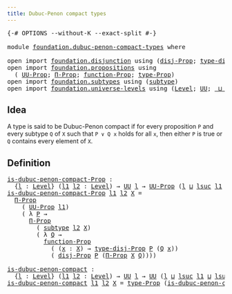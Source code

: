 ```yaml
---
title: Dubuc-Penon compact types
---
```


<pre class="Agda"><a id="51" class="Symbol">{-#</a> <a id="55" class="Keyword">OPTIONS</a> <a id="63" class="Pragma">--without-K</a> <a id="75" class="Pragma">--exact-split</a> <a id="89" class="Symbol">#-}</a>

<a id="94" class="Keyword">module</a> <a id="101" href="foundation.dubuc-penon-compact-types.html" class="Module">foundation.dubuc-penon-compact-types</a> <a id="138" class="Keyword">where</a>

<a id="145" class="Keyword">open</a> <a id="150" class="Keyword">import</a> <a id="157" href="foundation.disjunction.html" class="Module">foundation.disjunction</a> <a id="180" class="Keyword">using</a> <a id="186" class="Symbol">(</a><a id="187" href="foundation.disjunction.html#1145" class="Function">disj-Prop</a><a id="196" class="Symbol">;</a> <a id="198" href="foundation.disjunction.html#1277" class="Function">type-disj-Prop</a><a id="212" class="Symbol">)</a>
<a id="214" class="Keyword">open</a> <a id="219" class="Keyword">import</a> <a id="226" href="foundation.propositions.html" class="Module">foundation.propositions</a> <a id="250" class="Keyword">using</a>
  <a id="258" class="Symbol">(</a> <a id="260" href="foundation-core.propositions.html#1393" class="Function">UU-Prop</a><a id="267" class="Symbol">;</a> <a id="269" href="foundation-core.propositions.html#6694" class="Function">Π-Prop</a><a id="275" class="Symbol">;</a> <a id="277" href="foundation-core.propositions.html#8294" class="Function">function-Prop</a><a id="290" class="Symbol">;</a> <a id="292" href="foundation-core.propositions.html#1495" class="Function">type-Prop</a><a id="301" class="Symbol">)</a>
<a id="303" class="Keyword">open</a> <a id="308" class="Keyword">import</a> <a id="315" href="foundation.subtypes.html" class="Module">foundation.subtypes</a> <a id="335" class="Keyword">using</a> <a id="341" class="Symbol">(</a><a id="342" href="foundation-core.subtypes.html#2265" class="Function">subtype</a><a id="349" class="Symbol">)</a>
<a id="351" class="Keyword">open</a> <a id="356" class="Keyword">import</a> <a id="363" href="foundation.universe-levels.html" class="Module">foundation.universe-levels</a> <a id="390" class="Keyword">using</a> <a id="396" class="Symbol">(</a><a id="397" href="Agda.Primitive.html#597" class="Postulate">Level</a><a id="402" class="Symbol">;</a> <a id="404" href="foundation-core.universe-levels.html#235" class="Primitive">UU</a><a id="406" class="Symbol">;</a> <a id="408" href="Agda.Primitive.html#810" class="Primitive Operator">_⊔_</a><a id="411" class="Symbol">;</a> <a id="413" href="Agda.Primitive.html#780" class="Primitive">lsuc</a><a id="417" class="Symbol">)</a>
</pre>
## Idea

A type is said to be Dubuc-Penon compact if for every proposition `P` and every subtype `Q` of `X` such that `P ∨ Q x` holds for all `x`, then either `P` is true or `Q` contains every element of `X`.

## Definition

<pre class="Agda"><a id="is-dubuc-penon-compact-Prop"></a><a id="657" href="foundation.dubuc-penon-compact-types.html#657" class="Function">is-dubuc-penon-compact-Prop</a> <a id="685" class="Symbol">:</a>
  <a id="689" class="Symbol">{</a><a id="690" href="foundation.dubuc-penon-compact-types.html#690" class="Bound">l</a> <a id="692" class="Symbol">:</a> <a id="694" href="Agda.Primitive.html#597" class="Postulate">Level</a><a id="699" class="Symbol">}</a> <a id="701" class="Symbol">(</a><a id="702" href="foundation.dubuc-penon-compact-types.html#702" class="Bound">l1</a> <a id="705" href="foundation.dubuc-penon-compact-types.html#705" class="Bound">l2</a> <a id="708" class="Symbol">:</a> <a id="710" href="Agda.Primitive.html#597" class="Postulate">Level</a><a id="715" class="Symbol">)</a> <a id="717" class="Symbol">→</a> <a id="719" href="foundation-core.universe-levels.html#235" class="Primitive">UU</a> <a id="722" href="foundation.dubuc-penon-compact-types.html#690" class="Bound">l</a> <a id="724" class="Symbol">→</a> <a id="726" href="foundation-core.propositions.html#1393" class="Function">UU-Prop</a> <a id="734" class="Symbol">(</a><a id="735" href="foundation.dubuc-penon-compact-types.html#690" class="Bound">l</a> <a id="737" href="Agda.Primitive.html#810" class="Primitive Operator">⊔</a> <a id="739" href="Agda.Primitive.html#780" class="Primitive">lsuc</a> <a id="744" href="foundation.dubuc-penon-compact-types.html#702" class="Bound">l1</a> <a id="747" href="Agda.Primitive.html#810" class="Primitive Operator">⊔</a> <a id="749" href="Agda.Primitive.html#780" class="Primitive">lsuc</a> <a id="754" href="foundation.dubuc-penon-compact-types.html#705" class="Bound">l2</a><a id="756" class="Symbol">)</a>
<a id="758" href="foundation.dubuc-penon-compact-types.html#657" class="Function">is-dubuc-penon-compact-Prop</a> <a id="786" href="foundation.dubuc-penon-compact-types.html#786" class="Bound">l1</a> <a id="789" href="foundation.dubuc-penon-compact-types.html#789" class="Bound">l2</a> <a id="792" href="foundation.dubuc-penon-compact-types.html#792" class="Bound">X</a> <a id="794" class="Symbol">=</a>
  <a id="798" href="foundation-core.propositions.html#6694" class="Function">Π-Prop</a>
    <a id="809" class="Symbol">(</a> <a id="811" href="foundation-core.propositions.html#1393" class="Function">UU-Prop</a> <a id="819" href="foundation.dubuc-penon-compact-types.html#786" class="Bound">l1</a><a id="821" class="Symbol">)</a>
    <a id="827" class="Symbol">(</a> <a id="829" class="Symbol">λ</a> <a id="831" href="foundation.dubuc-penon-compact-types.html#831" class="Bound">P</a> <a id="833" class="Symbol">→</a>
      <a id="841" href="foundation-core.propositions.html#6694" class="Function">Π-Prop</a>
        <a id="856" class="Symbol">(</a> <a id="858" href="foundation-core.subtypes.html#2265" class="Function">subtype</a> <a id="866" href="foundation.dubuc-penon-compact-types.html#789" class="Bound">l2</a> <a id="869" href="foundation.dubuc-penon-compact-types.html#792" class="Bound">X</a><a id="870" class="Symbol">)</a>
        <a id="880" class="Symbol">(</a> <a id="882" class="Symbol">λ</a> <a id="884" href="foundation.dubuc-penon-compact-types.html#884" class="Bound">Q</a> <a id="886" class="Symbol">→</a>
          <a id="898" href="foundation-core.propositions.html#8294" class="Function">function-Prop</a>
            <a id="924" class="Symbol">(</a> <a id="926" class="Symbol">(</a><a id="927" href="foundation.dubuc-penon-compact-types.html#927" class="Bound">x</a> <a id="929" class="Symbol">:</a> <a id="931" href="foundation.dubuc-penon-compact-types.html#792" class="Bound">X</a><a id="932" class="Symbol">)</a> <a id="934" class="Symbol">→</a> <a id="936" href="foundation.disjunction.html#1277" class="Function">type-disj-Prop</a> <a id="951" href="foundation.dubuc-penon-compact-types.html#831" class="Bound">P</a> <a id="953" class="Symbol">(</a><a id="954" href="foundation.dubuc-penon-compact-types.html#884" class="Bound">Q</a> <a id="956" href="foundation.dubuc-penon-compact-types.html#927" class="Bound">x</a><a id="957" class="Symbol">))</a>
            <a id="972" class="Symbol">(</a> <a id="974" href="foundation.disjunction.html#1145" class="Function">disj-Prop</a> <a id="984" href="foundation.dubuc-penon-compact-types.html#831" class="Bound">P</a> <a id="986" class="Symbol">(</a><a id="987" href="foundation-core.propositions.html#6694" class="Function">Π-Prop</a> <a id="994" href="foundation.dubuc-penon-compact-types.html#792" class="Bound">X</a> <a id="996" href="foundation.dubuc-penon-compact-types.html#884" class="Bound">Q</a><a id="997" class="Symbol">))))</a>

<a id="is-dubuc-penon-compact"></a><a id="1003" href="foundation.dubuc-penon-compact-types.html#1003" class="Function">is-dubuc-penon-compact</a> <a id="1026" class="Symbol">:</a>
  <a id="1030" class="Symbol">{</a><a id="1031" href="foundation.dubuc-penon-compact-types.html#1031" class="Bound">l</a> <a id="1033" class="Symbol">:</a> <a id="1035" href="Agda.Primitive.html#597" class="Postulate">Level</a><a id="1040" class="Symbol">}</a> <a id="1042" class="Symbol">(</a><a id="1043" href="foundation.dubuc-penon-compact-types.html#1043" class="Bound">l1</a> <a id="1046" href="foundation.dubuc-penon-compact-types.html#1046" class="Bound">l2</a> <a id="1049" class="Symbol">:</a> <a id="1051" href="Agda.Primitive.html#597" class="Postulate">Level</a><a id="1056" class="Symbol">)</a> <a id="1058" class="Symbol">→</a> <a id="1060" href="foundation-core.universe-levels.html#235" class="Primitive">UU</a> <a id="1063" href="foundation.dubuc-penon-compact-types.html#1031" class="Bound">l</a> <a id="1065" class="Symbol">→</a> <a id="1067" href="foundation-core.universe-levels.html#235" class="Primitive">UU</a> <a id="1070" class="Symbol">(</a><a id="1071" href="foundation.dubuc-penon-compact-types.html#1031" class="Bound">l</a> <a id="1073" href="Agda.Primitive.html#810" class="Primitive Operator">⊔</a> <a id="1075" href="Agda.Primitive.html#780" class="Primitive">lsuc</a> <a id="1080" href="foundation.dubuc-penon-compact-types.html#1043" class="Bound">l1</a> <a id="1083" href="Agda.Primitive.html#810" class="Primitive Operator">⊔</a> <a id="1085" href="Agda.Primitive.html#780" class="Primitive">lsuc</a> <a id="1090" href="foundation.dubuc-penon-compact-types.html#1046" class="Bound">l2</a><a id="1092" class="Symbol">)</a>
<a id="1094" href="foundation.dubuc-penon-compact-types.html#1003" class="Function">is-dubuc-penon-compact</a> <a id="1117" href="foundation.dubuc-penon-compact-types.html#1117" class="Bound">l1</a> <a id="1120" href="foundation.dubuc-penon-compact-types.html#1120" class="Bound">l2</a> <a id="1123" href="foundation.dubuc-penon-compact-types.html#1123" class="Bound">X</a> <a id="1125" class="Symbol">=</a> <a id="1127" href="foundation-core.propositions.html#1495" class="Function">type-Prop</a> <a id="1137" class="Symbol">(</a><a id="1138" href="foundation.dubuc-penon-compact-types.html#657" class="Function">is-dubuc-penon-compact-Prop</a> <a id="1166" href="foundation.dubuc-penon-compact-types.html#1117" class="Bound">l1</a> <a id="1169" href="foundation.dubuc-penon-compact-types.html#1120" class="Bound">l2</a> <a id="1172" href="foundation.dubuc-penon-compact-types.html#1123" class="Bound">X</a><a id="1173" class="Symbol">)</a>
</pre>